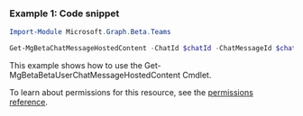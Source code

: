 ### Example 1: Code snippet

```powershellImport-Module Microsoft.Graph.Beta.Teams

Get-MgBetaChatMessageHostedContent -ChatId $chatId -ChatMessageId $chatMessageId -ChatMessageHostedContentId $chatMessageHostedContentId
```
This example shows how to use the Get-MgBetaBetaUserChatMessageHostedContent Cmdlet.
To learn about permissions for this resource, see the [permissions reference](/graph/permissions-reference).


